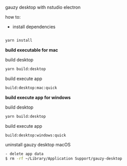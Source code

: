 gauzy desktop with nstudio electron

how to:

-   install dependencies

```bash

yarn install

```

**build executable for mac**

build desktop

```bash
yarn build:desktop
```

build execute app

```bash
build:desktop:mac:quick
```

**build execute app for windows**

build desktop

```bash
yarn build:desktop
```

build execute app

```bash
build:desktop:windows:quick
```

uninstall gauzy desktop macOS

```bash
- delete app data
$ rm -rf ~/Library/Application Support/gauzy-desktop
```
